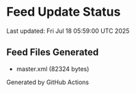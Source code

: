# Feed Update Status
Last updated: Fri Jul 18 05:59:00 UTC 2025

## Feed Files Generated
- master.xml (82324 bytes)

Generated by GitHub Actions
